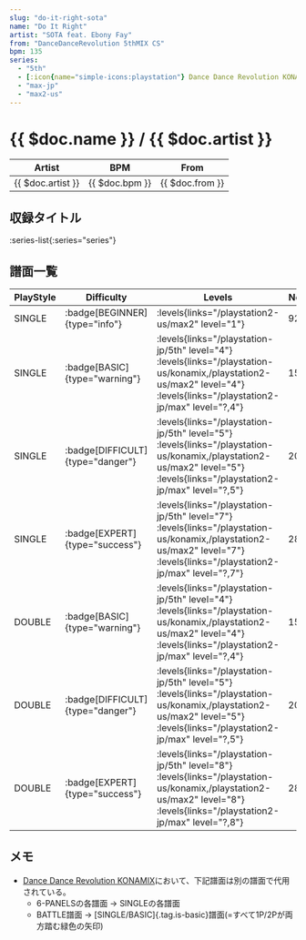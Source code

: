 ```yaml
---
slug: "do-it-right-sota"
name: "Do It Right"
artist: "SOTA feat. Ebony Fay"
from: "DanceDanceRevolution 5thMIX CS"
bpm: 135
series:
  - "5th"
  - [:icon{name="simple-icons:playstation"} Dance Dance Revolution KONAMIX :icon{name="flag:us-4x3"}](/playstation-us/konamix)
  - "max-jp"
  - "max2-us"
---
```


# {{ $doc.name }} / {{ $doc.artist }}

|Artist|BPM|From|
|------|---|----|
|{{ $doc.artist }}|{{ $doc.bpm }}|{{ $doc.from }}|

## 収録タイトル

:series-list{:series="series"}

## 譜面一覧

|PlayStyle|Difficulty|Levels|Notes|Movie|
|---------|----------|------|-----|-----|
|SINGLE| :badge[BEGINNER]{type="info"}| :levels{links="/playstation2-us/max2" level="1"}|92/0||
|SINGLE| :badge[BASIC]{type="warning"}|<div class="field is-grouped is-grouped-multiline"> :levels{links="/playstation-jp/5th" level="4"} :levels{links="/playstation-us/konamix,/playstation2-us/max2" level="4"} :levels{links="/playstation2-jp/max" level="?,4"}</div>|154/0||
|SINGLE| :badge[DIFFICULT]{type="danger"}|<div class="field is-grouped is-grouped-multiline"> :levels{links="/playstation-jp/5th" level="5"} :levels{links="/playstation-us/konamix,/playstation2-us/max2" level="5"} :levels{links="/playstation2-jp/max" level="?,5"}</div>|200/0||
|SINGLE| :badge[EXPERT]{type="success"}|<div class="field is-grouped is-grouped-multiline"> :levels{links="/playstation-jp/5th" level="7"} :levels{links="/playstation-us/konamix,/playstation2-us/max2" level="7"} :levels{links="/playstation2-jp/max" level="?,7"}</div>|285/0||
|DOUBLE| :badge[BASIC]{type="warning"}|<div class="field is-grouped is-grouped-multiline"> :levels{links="/playstation-jp/5th" level="4"} :levels{links="/playstation-us/konamix,/playstation2-us/max2" level="4"} :levels{links="/playstation2-jp/max" level="?,4"}</div>|159/0||
|DOUBLE| :badge[DIFFICULT]{type="danger"}|<div class="field is-grouped is-grouped-multiline"> :levels{links="/playstation-jp/5th" level="5"} :levels{links="/playstation-us/konamix,/playstation2-us/max2" level="5"} :levels{links="/playstation2-jp/max" level="?,5"}</div>|202/0||
|DOUBLE| :badge[EXPERT]{type="success"}|<div class="field is-grouped is-grouped-multiline"> :levels{links="/playstation-jp/5th" level="8"} :levels{links="/playstation-us/konamix,/playstation2-us/max2" level="8"} :levels{links="/playstation2-jp/max" level="?,8"}</div>|284/0||

## メモ

- [Dance Dance Revolution KONAMIX](/playstation-us/konamix)において、下記譜面は別の譜面で代用されている。
  - 6-PANELSの各譜面 → SINGLEの各譜面
  - BATTLE譜面 → [SINGLE/BASIC]{.tag.is-basic}譜面(=すべて1P/2Pが両方踏む緑色の矢印)
